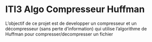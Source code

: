# ITI3 Algo Compresseur Huffman

L’objectif de ce projet est de developper un compresseur et un décompresseur (sans perte d’information) qui utilise l’algorithme de Huffman pour compresser/decompresser un fichier